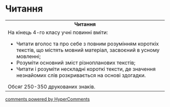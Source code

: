 <div id="hypercomments_widget" class="js-hypercomments-widget invisible"></div>

# Читання

<table>
  <tr>
    <td align="center"><b>Читання</b></td>
  </tr>
<td style="vertical-align:top !important;">
На кінець 4-го класу учні повинні вміти:
<ul>
<li>Читати вголос та про себе з повним розумінням короткіх текстів, що містять мовний матеріал, засвоєний в усному мовленні;</li>
<li>Розуміти основний зміст різнопланових текстів;</li>
<li>Читати і розуміти нескладні короткі тексти, де значення незнайомих слів розкривається на основі здогадки.</li>
</ul>
Обсяг 250-350 друкованих знаків.<br>
</td>
</table>

<div class="js-hypercomments-container">
    <a href="http://hypercomments.com" class="hc-link" title="comments widget">comments powered by HyperComments</a>
</div>